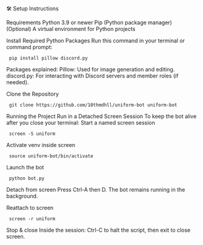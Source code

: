 🛠 Setup Instructions

Requirements
     Python 3.9 or newer
     Pip (Python package manager)
     (Optional) A virtual environment for Python projects

Install Required Python Packages
     Run this command in your terminal or command prompt:
     
     pip install pillow discord.py

Packages explained:
     Pillow: Used for image generation and editing.
     discord.py: For interacting with Discord servers and member roles (if needed).

Clone the Repository

     git clone https://github.com/10thmdhll/uniform-bot uniform-bot

Running the Project
     Run in a Detached Screen Session
          To keep the bot alive after you close your terminal:
          Start a named screen session

     screen -S uniform

Activate venv inside screen

     source uniform-bot/bin/activate

Launch the bot

     python bot.py

Detach from screen
     Press Ctrl-A then D.
     The bot remains running in the background.

Reattach to screen

     screen -r uniform

Stop & close
     Inside the session: Ctrl-C to halt the script, then exit to close screen.

